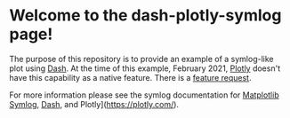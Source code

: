 # Welcome to the  dash-plotly-symlog page!

The purpose of this repository is to provide an example of a symlog-like plot using [Dash](https://plotly.com/dash/). At the time of this example, February 2021, [Plotly](https://plotly.com/) doesn't have this capability as a native feature. There is a [feature request](https://github.com/plotly/plotly.js/issues/221).

For more information please see the symlog documentation for [Matplotlib Symlog](https://matplotlib.org/3.1.1/gallery/scales/symlog_demo.html), [Dash](https://plotly.com/dash/), and Plotly](https://plotly.com/).

